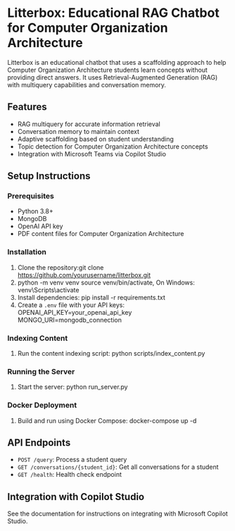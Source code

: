# Litterbox: Educational RAG Chatbot for Computer Organization Architecture

Litterbox is an educational chatbot that uses a scaffolding approach to help Computer Organization Architecture students learn concepts without providing direct answers. It uses Retrieval-Augmented Generation (RAG) with multiquery capabilities and conversation memory.

## Features

- RAG multiquery for accurate information retrieval
- Conversation memory to maintain context
- Adaptive scaffolding based on student understanding
- Topic detection for Computer Organization Architecture concepts
- Integration with Microsoft Teams via Copilot Studio

## Setup Instructions

### Prerequisites

- Python 3.8+
- MongoDB
- OpenAI API key
- PDF content files for Computer Organization Architecture

### Installation

1. Clone the repository:git clone https://github.com/yourusername/litterbox.git
2. python -m venv venv source venv/bin/activate, On Windows: venv\Scripts\activate 
3. Install dependencies: pip install -r requirements.txt
4. Create a `.env` file with your API keys: OPENAI_API_KEY=your_openai_api_key MONGO_URI=mongodb_connection

### Indexing Content
1. Run the content indexing script: python scripts/index_content.py

### Running the Server
1. Start the server: python run_server.py

### Docker Deployment
1. Build and run using Docker Compose: docker-compose up -d

## API Endpoints

- `POST /query`: Process a student query 
- `GET /conversations/{student_id}`: Get all conversations for a student 
- `GET /health`: Health check endpoint 

## Integration with Copilot Studio 
See the documentation for instructions on integrating with Microsoft Copilot Studio.